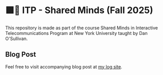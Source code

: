 # 🟪🧠 ITP - Shared Minds (Fall 2025)

This repository is made as part of the course Shared Minds in Interactive Telecommunications Program at New York University taught by Dan O'Sullivan.

## Blog Post
Feel free to visit accompanying blog post at <a href="https://klogs.e-kezia.com/itp-blog/shared-minds" target="_blank">my log site</a>.
